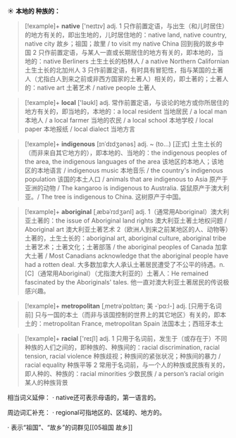 ☀ <span class="category">**本地的 种族的：**</span>
>[!example]+ <span class="vocabulary">**native**</span> ['neɪtɪv] 
> <span class="definition">adj. 1 只作前置定语，与出生（和儿时居住）的地方有关的，即出生地的，儿时居住地的：</span>native land, native country, native city 故乡；祖国；故里 / to visit my native China 回到我的故乡中国 <span class="definition">2 只作前置定语，与某人一直或长期居住的地方有关的，即本地的，当地的：</span>native Berliners 土生土长的柏林人 / a native Northern Californian 土生土长的北加州人 <span class="definition">3 只作前置定语，有时具有冒犯性，指与某国的土著人（尤指白人到来之前或非西方国家的土著人）相关的，即土著的；土著人的：</span>native art 土著艺术 / native people 土著人

>[!example]+ <span class="vocabulary">**local**</span> ['ləʊkl] 
> <span class="definition">adj. 常作前置定语，与谈论的地方或你所居住的地方有关的，即当地的，本地的：</span>a local resident 当地居民 / a local man 本地人 / a local farmer 当地的农民 / a local school 本地学校 / local paper 本地报纸 / local dialect 当地方言
           
>[!example]+ <span class="vocabulary">**indigenous**</span> [ɪnˈdɪdʒənəs]
> <span class="definition">adj. ~ (to…) [正式] 土生土长的（而非来自其它地方的），即本地的、当地的：</span>the indigenous peoples of the area, the indigenous languages of the area 该地区的本地人；该地区的本地语言 / indigenous music 本地音乐 / the country's indigenous population 该国的本土人口 / animals that are indigenous to Asia 原产于亚洲的动物 / The kangaroo is indigenous to Australia. 袋鼠原产于澳大利亚。/ The tree is indigenous to China. 这树原产于中国。

>[!example]+ <span class="vocabulary">**aboriginal**</span> [ˌæbəˈrɪdʒənl]
> <span class="definition">adj. 1（通常用Aboriginal）澳大利亚土著的：</span>the issue of Aboriginal land rights 澳大利亚土著土地权问题 / Aboriginal art 澳大利亚土著艺术 <span class="definition">2（欧洲人到来之前某地区的人、动物等）土著的，土生土长的：</span>aboriginal art, aboriginal culture, aboriginal tribe 土著艺术；土著文化；土著部落 / the aboriginal peoples of Canada 加拿大土著 / Most Canadians acknowledge that the aboriginal people have had a rotten deal. 大多数加拿大人承认土著居民遭受了不公平的待遇。<span class="definition">n. [C]（通常用Aboriginal）（尤指澳大利亚的）土著人：</span>He remained fascinated by the Aboriginals' tales. 他一直对澳大利亚土著居民的传说极感兴趣。
           
>[!example]+ <span class="vocabulary">**metropolitan**</span> [ˌmetrəˈpɒlɪtən; 美 -ˈpɑ:l-]
> <span class="definition">adj. [只用于名词前] 只与一国的本土（而非与该国控制的世界上的其它地区）有关的，即本土的：</span>metropolitan France, metropolitan Spain 法国本土；西班牙本土

>[!example]+ <span class="vocabulary">**racial**</span> ['reɪʃl] 
> <span class="definition">adj. 1 只用于名词前，发生于（或存在于）不同种族的人们之间的，即种族的、种族间的：</span>racial discrimination, racial tension, racial violence 种族歧视；种族间的紧张状况；种族间的暴力 / racial equality 种族平等 <span class="definition">2 常用于名词前，与一个人的种族或民族有关的，即人种的、种族的：</span>racial minorities 少数民族 / a person’s racial origin 某人的种族背景

相当词义延伸：
· native还可表示母语的，第一语言的。

周边词汇补充：
· regional可指地区的、区域的、地方的。

· 表示“祖国”、“故乡”的词群见[[05祖国 故乡]]
